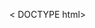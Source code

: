 < DOCTYPE html>
<html lang="en">
   <head>
      <script src="https://cdnjs.cloudflare.com/ajax/libs/p5.js/1.8.0/addons/p5.js"></script>
      <script src="https://cdnjs.cloudflare.com/ajax/libs/p5.js/1.8.0/addons/p5.sound.min.js"></script>
      <link rel="stylesheet" type="text/css" href=style.css">
      <meta charset="utf-8" />
